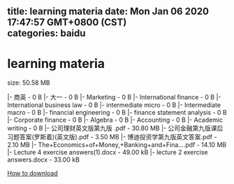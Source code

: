 
title: learning materia
date: Mon Jan 06 2020 17:47:57 GMT+0800 (CST)    
categories: baidu
---

# learning materia
size: 50.58 MB
 
 
|- 商英 - 0 B
|- 大一 - 0 B
|- Marketing - 0 B
|- International finance - 0 B
|- International business law - 0 B
|- intermediate micro - 0 B
|- Intermediate macro - 0 B
|- financial engineering - 0 B
|- finance statement analysis - 0 B
|- Corporate finance - 0 B
|- Algebra - 0 B
|- Accounting - 0 B
|- Academic writing - 0 B
|- 公司理财英文版第九版 .pdf - 30.80 MB
|- 公司金融第九版课后习题答案(罗斯着)(英文版).pdf - 3.50 MB
|- 博迪投资学第九版英文答案.pdf - 2.10 MB
|- The+Economics+of+Money,+Banking+and+Fina....pdf - 14.10 MB
|- Lecture 4 exercise answers(1).docx - 49.00 kB
|- lecture 2 exercise answers.docx - 33.00 kB

[How to download](https://bpcam.bemobtrk.com/go/2ceec3aa-1ca2-46d6-b9ff-aaa5c184517c?jno=2935)